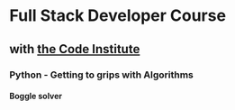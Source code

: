 # Full Stack Developer Course

## with [the Code Institute](https://codeinstitute.net/)

### Python - Getting to grips with Algorithms

#### Boggle solver